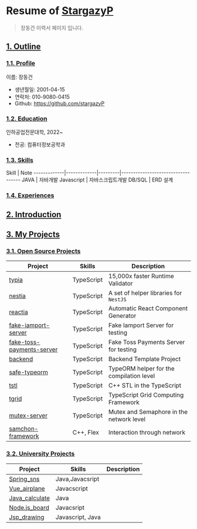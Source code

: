 # Resume of [StargazyP](https://github.com/stargazyP)
> 장동건 이력서 페이지 입니다.

## [1. Outline](https://github.com/stargazyP)
### [1.1. Profile](https://github.com/stargazyP)
이름: 장동건

  - 생년월일: 2001-04-15
  - 연락처: 010-9080-0415
  - Github: https://github.com/stargazyP

### [1.2. Education](https://github.com/stargazyP)
인하공업전문대학, 2022~

  - 전공: 컴퓨터정보공학과


### [1.3. Skills](https://github.com/stargazyP)
Skill        | Note
-------------|-------------|---------|-----------------------------------
JAVA         | 자바개발
Javascript   | 자바스크립트개발
DB/SQL       | ERD 설계 

### [1.4. Experiences](https://github.com/stargazyP)





## [2. Introduction](https://github.com/stargazyP)





## [3. My Projects](https://github.com/stargazyP)
### [3.1. Open Source Projects](https://github.com/stargazyP)
Project            | Skills           | Description
-------------------|------------------|-----------------------------
[typia](https://github.com/samchon/resume/blob/master/STORY.md#311-typia) | TypeScript | 15,000x faster Runtime Validator
[nestia](https://github.com/samchon/resume/blob/master/STORY.md#312-nestia) | TypeScript | A set of helper libraries for `NestJS`
[reactia](https://github.com/samchon/resume/blob/master/STORY.md#313-reactia) | TypeScript | Automatic React Component Generator
[fake-iamport-server](https://github.com/samchon/resume/blob/master/STORY.md#314-fake-iamport-server) | TypeScript | Fake Iamport Server for testing
[fake-toss-payments-server](https://github.com/samchon/resume/blob/master/STORY.md#315-fake-toss-payments-server) | TypeScript | Fake Toss Payments Server for testing
[backend](https://github.com/samchon/resume/blob/master/STORY.md#316-backend) | TypeScript | Backend Template Project
[safe-typeorm](https://github.com/samchon/resume/blob/master/STORY.md#317-safe-typeorm) | TypeScript | TypeORM helper for the compilation level
[tstl](https://github.com/samchon/resume/blob/master/STORY.md#318-tstl) | TypeScript | C++ STL in the TypeScript
[tgrid](https://github.com/samchon/resume/blob/master/STORY.md#319-tgrid) | TypeScript | TypeScript Grid Computing Framework
[mutex-server](https://github.com/samchon/resume/blob/master/STORY.md#3110-mutex-server) | TypeScript | Mutex and Semaphore in the network level
[samchon-framework](https://github.com/samchon/resume/blob/master/STORY.md#3111-samchon-framework) | C++, Flex | Interaction through network

### [3.2. University Projects](https://github.com/stargazyP)
Project            | Skills           | Description
-------------------|------------------|-----------------------------
[Spring_sns](https://github.com/StargazyP/Spring_sns) | Java,Javacsript | 
[Vue_airplane](https://github.com/StargazyP/Vue_airplane) | Javacscript|
[Java_calculate](https://github.com/StargazyP/Java_calculate)| Java |
[Node.js_board](https://github.com/StargazyP/Node.js_board)| Javacsript |
[Jsp_drawing](https://github.com/StargazyP/Jsp_drawing)| Javascript, Java





